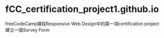 # fCC_certification_project1.github.io
freeCodeCamp課程Responsive Web Design中的第一項certification project
建立一個Survey Form
